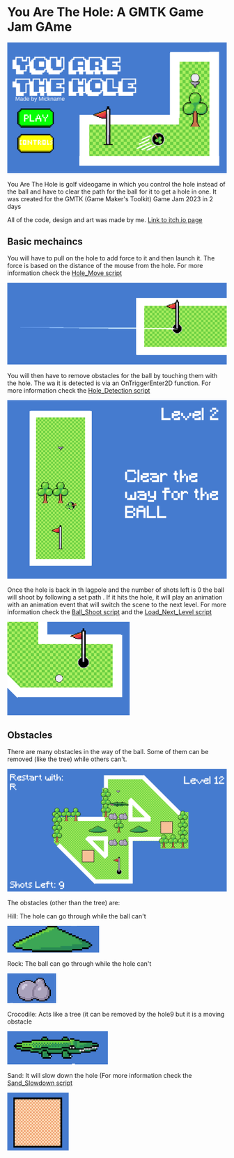 # You Are The Hole: A GMTK Game Jam GAme
 ![Title_Screen](https://github.com/Mickname342/GMTK_Game_Jam_2023/blob/main/Images/Title_Screen.PNG)

You Are The Hole is golf videogame in which you control the hole instead of the ball and have to clear the path for the ball for it to get a hole in one. It was created for the GMTK (Game Maker's Toolkit) Game Jam 2023 in 2 days

All of the code, design and art was made by me. [Link to itch.io page](https://mickname.itch.io/you-are-the-hole)

## Basic mechaincs
You will have to pull on the hole to add force to it and then launch it. The force is based on the distance of the mouse from the hole. For more information check the [Hole_Move script](https://github.com/Mickname342/GMTK_Game_Jam_2023/blob/main/GMTK_Game_Jam_2023/Assets/Scripts/Hole_Move.cs)

![Pull_Hole](https://github.com/Mickname342/GMTK_Game_Jam_2023/blob/main/Images/Drag%20Hole.PNG)

You will then have to remove obstacles for the ball by touching them with the hole. The wa it is detected is via an OnTriggerEnter2D function. For more information check the [Hole_Detection script](https://github.com/Mickname342/GMTK_Game_Jam_2023/blob/main/GMTK_Game_Jam_2023/Assets/Scripts/Hole_Detction.cs)

![Remove_Obstacles](https://github.com/Mickname342/GMTK_Game_Jam_2023/blob/main/Images/Tutorial%201.PNG)

Once the hole is back in th lagpole and the number of shots left is 0 the ball will shoot by following a set path . If it hits the hole, it will play an animation with an animation event that will switch the scene to the next level. For more information check the [Ball_Shoot script](https://github.com/Mickname342/GMTK_Game_Jam_2023/blob/main/GMTK_Game_Jam_2023/Assets/Scripts/Ball_Shoot.cs) and the [Load_Next_Level script](https://github.com/Mickname342/GMTK_Game_Jam_2023/blob/main/GMTK_Game_Jam_2023/Assets/Scripts/Load_Next_Level.cs)

![Ball_Shoot](https://github.com/Mickname342/GMTK_Game_Jam_2023/blob/main/Images/Ball%20Hole.PNG)

## Obstacles
There are many obstacles in the way of the ball. Some of them can be removed (like the tree) while others can't.

![Obstacles](https://github.com/Mickname342/GMTK_Game_Jam_2023/blob/main/Images/Obstacles.PNG)

The obstacles (other than the tree) are:

Hill: The hole can go through while the ball can't

![Hill](https://github.com/Mickname342/GMTK_Game_Jam_2023/blob/main/Images/Hill.PNG)

Rock: The ball can go through while the hole can't

![Rock](https://github.com/Mickname342/GMTK_Game_Jam_2023/blob/main/Images/Rock.PNG)

Crocodile: Acts like a tree (it can be removed by the hole9 but it is a moving obstacle

![Crocodile](https://github.com/Mickname342/GMTK_Game_Jam_2023/blob/main/Images/Crocodile.PNG)

Sand: It will slow down the hole (For more information check the [Sand_Slowdown script](https://github.com/Mickname342/GMTK_Game_Jam_2023/blob/main/GMTK_Game_Jam_2023/Assets/Scripts/Sand_Slowdown.cs)

![Sand](https://github.com/Mickname342/GMTK_Game_Jam_2023/blob/main/Images/Sand.PNG)
